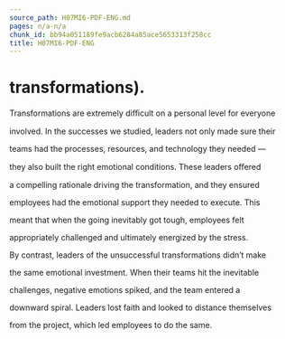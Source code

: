 ```yaml
---
source_path: H07MI6-PDF-ENG.md
pages: n/a-n/a
chunk_id: bb94a051189fe9acb6284a85ace5653313f258cc
title: H07MI6-PDF-ENG
---
```

# transformations).

Transformations are extremely diﬃcult on a personal level for everyone

involved. In the successes we studied, leaders not only made sure their

teams had the processes, resources, and technology they needed —

they also built the right emotional conditions. These leaders oﬀered

a compelling rationale driving the transformation, and they ensured

employees had the emotional support they needed to execute. This

meant that when the going inevitably got tough, employees felt

appropriately challenged and ultimately energized by the stress.

By contrast, leaders of the unsuccessful transformations didn’t make

the same emotional investment. When their teams hit the inevitable

challenges, negative emotions spiked, and the team entered a

downward spiral. Leaders lost faith and looked to distance themselves

from the project, which led employees to do the same.
